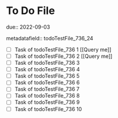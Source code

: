 # To Do File

due:: 2022-09-03

metadatafield:: todoTestFile_736_24

- [ ] Task of todoTestFile_736 1 [[Query me]]
- [ ] Task of todoTestFile_736 2 [[Query me]]
- [ ] Task of todoTestFile_736 3
- [ ] Task of todoTestFile_736 4
- [ ] Task of todoTestFile_736 5
- [ ] Task of todoTestFile_736 6
- [ ] Task of todoTestFile_736 7
- [ ] Task of todoTestFile_736 8
- [ ] Task of todoTestFile_736 9
- [ ] Task of todoTestFile_736 10
